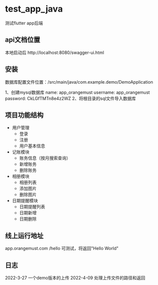# test_app_java
测试flutter app后端

## api文档位置
本地启动后
http://localhost:8080/swagger-ui.html

安装
------
数据库配置文件位置：/src/main/java/com.example.demo/DemoApplication

1、创建mysql数据库
name: app_orangemust
username: app_orangemust
password: CkLGfTMTn8e4z2WZ
2、将根目录的sql文件导入数据库

## 项目功能结构

- 用户管理
  - 登录
  - 注册
  - 用户基本信息
- 记账模块
  - 账务信息（按月搜索查询）
  - 新增账务
  - 删除账务
- 相册模块
  - 相册列表
  - 添加图片
  - 删除图片
- 日期提醒模块
  - 日期提醒列表
  - 日期新增
  - 日期删除

线上运行地址
------
app.orangemust.com
/hello 可测试，将返回"Hello World"

日志
--------------
2022-3-27 一个demo版本的上传
2022-4-09 处理上传文件的路径和返回